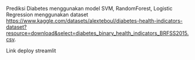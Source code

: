 Prediksi Diabetes menggunakan model SVM, RandomForest, Logistic Regression menggunakan dataset https://www.kaggle.com/datasets/alexteboul/diabetes-health-indicators-dataset?resource=download&select=diabetes_binary_health_indicators_BRFSS2015.csv.

Link deploy streamlit
